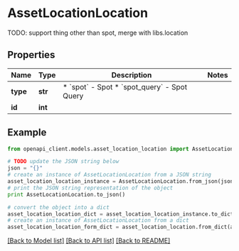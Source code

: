 # AssetLocationLocation

TODO: support thing other than spot, merge with libs.location

## Properties
Name | Type | Description | Notes
------------ | ------------- | ------------- | -------------
**type** | **str** | * &#x60;spot&#x60; - Spot * &#x60;spot_query&#x60; - Spot Query | 
**id** | **int** |  | 

## Example

```python
from openapi_client.models.asset_location_location import AssetLocationLocation

# TODO update the JSON string below
json = "{}"
# create an instance of AssetLocationLocation from a JSON string
asset_location_location_instance = AssetLocationLocation.from_json(json)
# print the JSON string representation of the object
print AssetLocationLocation.to_json()

# convert the object into a dict
asset_location_location_dict = asset_location_location_instance.to_dict()
# create an instance of AssetLocationLocation from a dict
asset_location_location_form_dict = asset_location_location.from_dict(asset_location_location_dict)
```
[[Back to Model list]](../README.md#documentation-for-models) [[Back to API list]](../README.md#documentation-for-api-endpoints) [[Back to README]](../README.md)


